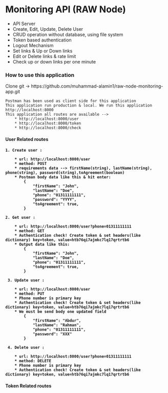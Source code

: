 # Monitoring API (RAW Node)

- API Server
- Create, Edit, Update, Delete User
- CRUD operation without database, using file system
- Token based authentication
- Logout Mechanism
- Set links & Up or Down links
- Edit or Delete links & rate limit
- Check up or down links per one minute

<h3>How to use this application</h3>
<p>Clone git -> https://github.com/muhammad-alamin1/raw-node-monitoring-app.git</p>

    Postman has been used as client side for this application
    This application run production & local. We run this application http://localhost:8000
    This application all routes are available -->
        * http://localhost:8000/user
        * http://localhost:8000/token
        * http://localhost:8000/check

<h4>User Related routes<h4>

    1. Create user :

        * url: http://localhost:8000/user
        * method: POST
        * requirements data --> firstName(string), lastName(string), phone(string), password(string),toAgreement(boolean)
        * Postman body data like this & hit enter:
            {
                "firstName": "John",
                "lastName": "Doe",
                "phone": "01311111111",
                "password": "YYYY",
                "toAgreement": true,
            }

    2. Get user :

        * url: http://localhost:8000/user?phone=01311111111
        * method: GET
        * Authentication check! Create token & set headers(like dictionary) key=token, value=htb76qi7ajmkc7lq17qrtrtb6
        * Output data like this:
            {
                "firstName": "John",
                "lastName": "Doe",
                "phone": "01311111111",
                "toAgreement": true,
            }

     3. Update user :

        * url: http://localhost:8000/user
        * method: PUT
        * Phone number is primary key
        * Authentication check! Create token & set headers(like dictionary) key=token, value=htb76qi7ajmkc7lq17qrtrtb6
        * We must be send body one updated field
            {
                "firstName": "Abdur",
                "lastName": "Rahman",
                "phone": "01311111111",
                "password": "XXX"
            }

     4. Delete user :

        * url: http://localhost:8000/user?phone=01311111111
        * method: DELETE
        * Phone number is primary key
        * Authentication check! Create token & set headers(like dictionary) key=token, value=htb76qi7ajmkc7lq17qrtrtb6

<h4>Token Related routes<h4>
